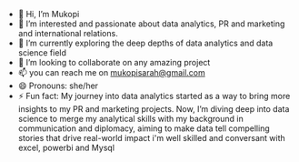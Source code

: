 - 👋 Hi, I’m Mukopi
- 👀 I’m interested and passionate about data analytics, PR and marketing and international relations.
- 🌱 I’m currently exploring the deep depths of data analytics and data science field
- 💞️ I’m looking to collaborate on any amazing project
- 📫 you can reach me on mukopisarah@gmail.com
- 😄 Pronouns: she/her
- ⚡ Fun fact: My journey into data analytics started as a way to bring more insights to my PR and marketing projects.
               Now, I’m diving deep into data science to merge my analytical skills with my background in communication and diplomacy,
               aiming to make data tell compelling stories that drive real-world impact
i'm well skilled and conversant with excel, powerbi and Mysql 
<!---
Mukopi/Mukopi is a ✨ special ✨ repository because its `README.md` (this file) appears on your GitHub profile.
You can click the Preview link to take a look at your changes.
--->
